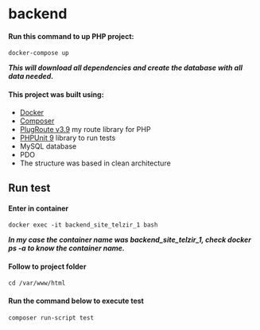 # backend

#### Run this command to up PHP project:
```
docker-compose up
```
***This will download all dependencies and create the database with all data needed.***

#### This project was built using:
* [Docker](https://www.docker.com/)
* [Composer](https://getcomposer.org/)
* [PlugRoute v3.9](https://github.com/erandirjunior/plug-route) my route library for PHP
* [PHPUnit 9](https://phpunit.de/) library to run tests
* MySQL database
* PDO
* The structure was based in clean architecture


## Run test

#### Enter in container
```
docker exec -it backend_site_telzir_1 bash
```
***In my case the container name was backend_site_telzir_1, check docker ps -a to know the container name.***

#### Follow to project folder
```
cd /var/www/html
```

#### Run the command below to execute test
```
composer run-script test
```